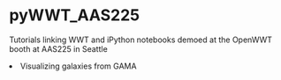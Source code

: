 # pyWWT_AAS225
Tutorials linking WWT and iPython notebooks demoed at the OpenWWT booth at AAS225 in Seattle
<li>Visualizing galaxies from GAMA</li>
